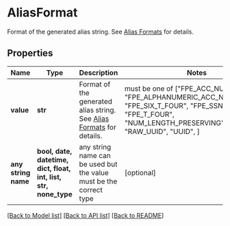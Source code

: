 # AliasFormat

Format of the generated alias string.  See [Alias Formats](#section/Introduction/Alias-Formats) for details. 

## Properties
Name | Type | Description | Notes
------------ | ------------- | ------------- | -------------
**value** | **str** | Format of the generated alias string.  See [Alias Formats](#section/Introduction/Alias-Formats) for details.  |  must be one of ["FPE_ACC_NUM_T_FOUR", "FPE_ALPHANUMERIC_ACC_NUM_T_FOUR", "FPE_SIX_T_FOUR", "FPE_SSN_T_FOUR", "FPE_T_FOUR", "NUM_LENGTH_PRESERVING", "PFPT", "RAW_UUID", "UUID", ]
**any string name** | **bool, date, datetime, dict, float, int, list, str, none_type** | any string name can be used but the value must be the correct type | [optional]

[[Back to Model list]](../README.md#documentation-for-models) [[Back to API list]](../README.md#documentation-for-api-endpoints) [[Back to README]](../README.md)



